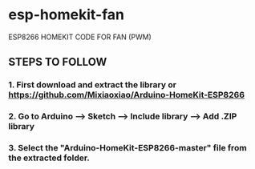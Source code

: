 
# esp-homekit-fan
ESP8266 HOMEKIT CODE FOR FAN (PWM)

## STEPS TO FOLLOW 

### 1. First download and extract the library or https://github.com/Mixiaoxiao/Arduino-HomeKit-ESP8266
### 2. Go to Arduino --> Sketch -->  Include library --> Add .ZIP library 
### 3. Select the "Arduino-HomeKit-ESP8266-master" file from the extracted folder.
